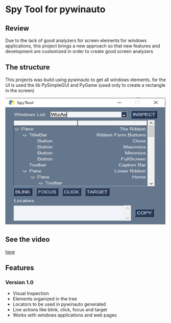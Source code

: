# Spy Tool for pywinauto

## Review
Due to the lack of good analyzers for screen elements for windows applications, this project brings a new approach so that new features and development are customized in order to create good screen analyzers

## The structure
This projects was build using pywinauto to get all windows elements, for the UI is used the lib PySimpleGUI and PyGame (used only to create a rectangle in the screen)

<img  src="media/UI.png"  width=700  height=400>

## See the video
[here](media/SpyTool.mp4)


## Features
 ### Version 1.0
 - Visual Inspection
 - Elements organized in the tree
 - Locators to be used in pywinauto generated
 - Live actions like blink, click, focus and target
 - Works with windows applications and web pages